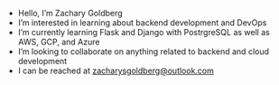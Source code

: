 - Hello, I’m Zachary Goldberg
- I’m interested in learning about backend development and DevOps
- I’m currently learning Flask and Django with PostrgreSQL as well as AWS, GCP, and Azure
- I’m looking to collaborate on anything related to backend and cloud development
- I can be reached at zacharysgoldberg@outlook.com

<!---
zacharysgoldberg/zacharysgoldberg is a ✨ special ✨ repository because its `README.md` (this file) appears on your GitHub profile.
You can click the Preview link to take a look at your changes.
--->

